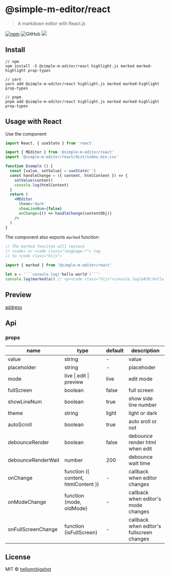 # @simple-m-editor/react

> A markdown editor with React.js

[![npm](https://img.shields.io/npm/v/@simple-m-editor/react)](https://www.npmjs.com/package/@simple-m-editor/react)
![GitHub](https://img.shields.io/github/license/hellomrbigshot/m-editor)
[![](https://github.com/hellomrbigshot/m-editor/actions/workflows/release.yml/badge.svg?branch=main)](https://github.com/hellomrbigshot/m-editor/actions)


## Install

```
// npm
npm install -S @simple-m-editor/react highlight.js marked marked-highlight prop-types

// yarn
yarn add @simple-m-editor/react highlight.js marked marked-highlight prop-types

// pnpm
pnpm add @simple-m-editor/react highlight.js marked marked-highlight prop-types
```

## Usage with React

Use the component

```jsx
import React, { useState } from 'react'

import { MEditor } from '@simple-m-editor/react'
import '@simple-m-editor/react/dist/index.min.css'

function Example () {
  const [value, setValue] = useState('')
  const handleChange = ({ content, htmlContent }) => {
    setValue(content)
    console.log(htmlContent)
  }
  return (
    <MEditor
      theme='dark'
      showLineNum={false}
      onChange={() => handleChange(contentObj)}
    />
  )
}
```

The component also exports ```marked``` function:

```javascript
// The marked funciton will replace
// <code> or <code class="language-*"> tag
// to <code class="hljs">

import { marked } from '@simple-m-editor/react'

let a = '```console.log('hello world')```'
console.log(marked(a)) // <p><code class="hljs">console.log(&#39;hello world&#39;)</code></p>

```

## Preview

[address](https://hellomrbigshot.github.io/@simple-m-editor/react)

## Api

### props

| name       | type   | default     | description     |
| ---------- | -------| ----------- | --------------- |
| value      | string |   -         | value           |
| placeholder| string |   -         | placehoder      |
| mode       | live \| edit \| preview | live      | edit mode |
| fullScreen | boolean| false       | full screen     |
| showLineNum| boolean| true        | show side line number |
| theme      | string | light       | light or dark   |
| autoScroll | boolean| true        | auto sroll or not |
| debounceRender   | boolean | false | debounce render html when edit |
| debounceRenderWait | number | 200 | debounce wait time |
| onChange   | function ({ content, htmlContent }) | - | callback when editor changes |
| onModeChange | function (mode, oldMode) | - | callback when editor's mode changes |
| onFullScreenChange | function (isFullScreen) | - | callback when editor's fullscreen changes |

## License

MIT © [hellomrbigshot](https://github.com/hellomrbigshot)

